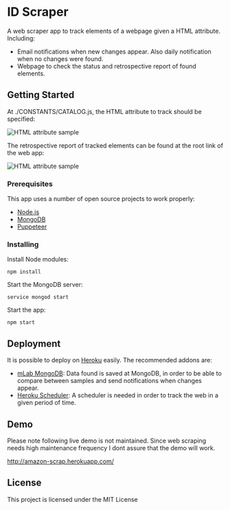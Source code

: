 # ID Scraper

A web scraper app to track elements of a webpage given a HTML attribute. Including:
- Email notifications when new changes appear. Also daily notification when no changes were found.
- Webpage to check the status and retrospective report of found elements.

## Getting Started

At ./CONSTANTS/CATALOG.js, the HTML attribute to track should be specified:

![HTML attribute sample](https://gitlab.com/adefrutoscasado/id-scraper/raw/assets/config-sample.png)

The retrospective report of tracked elements can be found at the root link of the web app:

![HTML attribute sample](https://gitlab.com/adefrutoscasado/id-scraper/raw/assets/report-sample.png)


### Prerequisites

This app uses a number of open source projects to work properly:
- [Node.js](https://nodejs.org/)
- [MongoDB](https://www.mongodb.com/)
- [Puppeteer](https://github.com/GoogleChrome/puppeteer)

### Installing

Install Node modules:

```
npm install
```
Start the MongoDB server:

```
service mongod start
```
Start the app:

```
npm start
```


## Deployment

It is possible to deploy on [Heroku](https://heroku.com/) easily. The recommended addons are:
- [mLab MongoDB](https://elements.heroku.com/addons/mongolab): Data found is saved at MongoDB, in order to be able to compare between samples and send notifications when changes appear.
- [Heroku Scheduler](https://elements.heroku.com/addons/scheduler): A scheduler is needed in order to track the web in a given period of time.

## Demo

Please note following live demo is not maintained. Since web scraping needs high maintenance frequency I dont assure that the demo will work.

http://amazon-scrap.herokuapp.com/

## License

This project is licensed under the MIT License